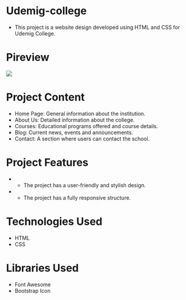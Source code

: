 # Udemig-college

- This project is a website design developed using HTML and CSS for Udemig College.

# Pireview
![](/img/udemigApp.gif)

# Project Content

-  Home Page: General information about the institution.
-  About Us: Detailed information about the college.
-  Courses: Educational programs offered and course details.
-  Blog: Current news, events and announcements.
-  Contact: A section where users can contact the school.

# Project Features

- - The project has a user-friendly and stylish design.
- - The project has a fully responsive structure.

# Technologies Used

- HTML
- CSS

# Libraries Used

- Font Awesome
- Bootstrap Icon




